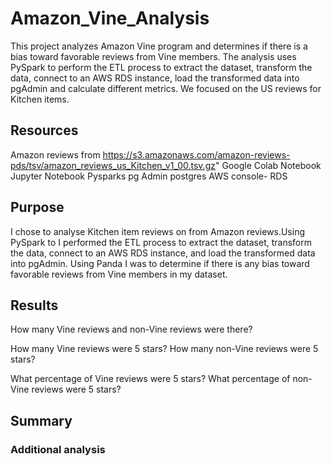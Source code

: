 # Amazon_Vine_Analysis
This project analyzes Amazon Vine program and determines if there is a bias toward favorable reviews from Vine members.
The analysis uses PySpark to perform the ETL process to extract the dataset, transform the data, connect to an AWS RDS instance, load the transformed data into pgAdmin and calculate different metrics.
We focused on the US reviews for Kitchen items.

## Resources
Amazon reviews from https://s3.amazonaws.com/amazon-reviews-pds/tsv/amazon_reviews_us_Kitchen_v1_00.tsv.gz"
Google Colab Notebook
Jupyter Notebook
Pysparks
pg Admin
postgres
AWS console- RDS

## Purpose

I chose to analyse Kitchen item reviews on from Amazon reviews.Using PySpark to I performed the ETL process to extract the dataset, transform the data, connect to an AWS RDS instance, and load the transformed data into pgAdmin. Using Panda I was to determine if there is any bias toward favorable reviews from Vine members in my dataset.


## Results

How many Vine reviews and non-Vine reviews were there?


How many Vine reviews were 5 stars? How many non-Vine reviews were 5 stars?


What percentage of Vine reviews were 5 stars? What percentage of non-Vine reviews were 5 stars?

## Summary

### Additional analysis
